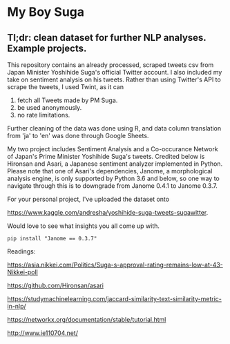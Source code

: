 # My Boy Suga

## Tl;dr: clean dataset for further NLP analyses. Example projects. 

This repository contains an already processed, scraped tweets csv from Japan Minister Yoshihide Suga's official Twitter account. 
I also included my take on sentiment analysis on his tweets. Rather than using Twitter's API to scrape the tweets, I used Twint,
as it can 

1) fetch all Tweets made by PM Suga.
2) be used anonymously.
3) no rate limitations.

Further cleaning of the data was done using R, and data column translation from 'ja' to 'en' was done through Google Sheets.

My two project includes Sentiment Analysis and a Co-occurance Network of Japan's Prime Minister Yoshihide Suga's tweets.
Credited below is Hironsan and Asari, a Japanese sentiment analyzer implemented in Python. Please note that
one of Asari's dependencies, Janome, a morphological analysis engine, is only supported by Python 3.6 and below, so one way
to navigate through this is to downgrade from Janome 0.4.1 to Janome 0.3.7. 


For your personal project, I've uploaded the dataset onto


https://www.kaggle.com/andresha/yoshihide-suga-tweets-sugawitter. 


Would love to see what insights you all come up with. 


```
pip install "Janome == 0.3.7"

```
 
Readings: 

https://asia.nikkei.com/Politics/Suga-s-approval-rating-remains-low-at-43-Nikkei-poll

https://github.com/Hironsan/asari

https://studymachinelearning.com/jaccard-similarity-text-similarity-metric-in-nlp/

https://networkx.org/documentation/stable/tutorial.html

http://www.ie110704.net/
